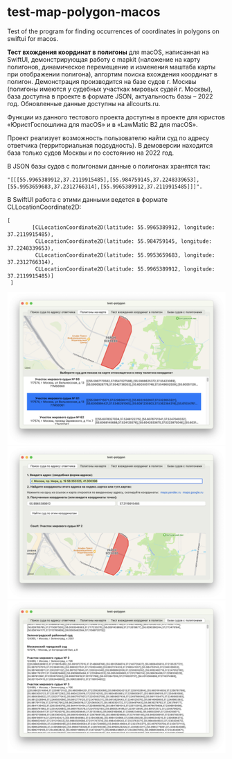 # test-map-polygon-macos
 Test of the program for finding occurrences of coordinates in polygons on swiftui for macos.

**Тест вхождения координат в полигоны** для macOS, написанная на SwiftUI, демонстрирующая работу с mapkit (наложение на карту полигонов, динамическое перемещение и изменения маштаба карты при отображении полигона), алгортим поиска вхождения координат в полигон. Демонстрация производится на базе судов г. Москвы (полигоны имеются у судебных участках мировых судей г. Москвы), база доступна в проекте в формате JSON, актуальность базы – 2022 год. Обновленные данные доступны на allcourts.ru. 

Функции из данного тестового проекта доступны в проекте для юристов «ЮристГоспошлина для macOS» и в «LawMatic B2 для macOS». 

Проект реализует возможность пользователю найти суд по адресу ответчика (территориальная подсудность). В демоверсии находится база только судов Москвы и по состоянию на 2022 год.  

В JSON базы судов с полигонами данные о полигонах хранятся так:
```
"[[[55.9965389912,37.2119915485],[55.984759145,37.2248339653],[55.9953659683,37.2312766314],[55.9965389912,37.2119915485]]]".
```

В SwiftUI работа с этими данными ведется в формате CLLocationCoordinate2D:
```
[
        [CLLocationCoordinate2D(latitude: 55.9965389912, longitude: 37.2119915485),
         CLLocationCoordinate2D(latitude: 55.984759145, longitude: 37.2248339653),
         CLLocationCoordinate2D(latitude: 55.9953659683, longitude: 37.2312766314),
         CLLocationCoordinate2D(latitude: 55.9965389912, longitude: 37.2119915485)]
 ]
 ```
<img src="https://github.com/SergeiKriukov/test-map-polygon-macos/blob/main/screenshots/screenshot-test-polygon-3.png">
<img src="https://github.com/SergeiKriukov/test-map-polygon-macos/blob/main/screenshots/screenshot-test-polygon-2.png">
<img src="https://github.com/SergeiKriukov/test-map-polygon-macos/blob/main/screenshots/screenshot-test-polygon-1.png">


